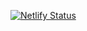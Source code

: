 [![Netlify Status](https://api.netlify.com/api/v1/badges/bae6a7aa-12b2-4ce6-9e07-880f75969ca4/deploy-status)](https://app.netlify.com/sites/pwastarter/deploys)
